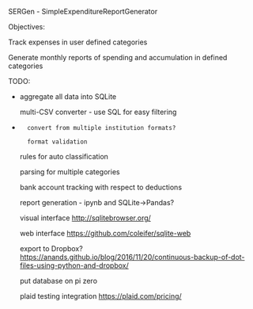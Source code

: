SERGen - SimpleExpenditureReportGenerator

Objectives:

Track expenses in user defined categories

Generate monthly reports of spending and accumulation in defined categories

TODO:

*   aggregate all data into SQLite

    multi-CSV converter - use SQL for easy filtering

*       convert from multiple institution formats?

        format validation

    rules for auto classification

    parsing for multiple categories

    bank account tracking with respect to deductions

    report generation - ipynb and SQLite->Pandas?
    
    visual interface http://sqlitebrowser.org/

    web interface https://github.com/coleifer/sqlite-web

    export to Dropbox?  https://anands.github.io/blog/2016/11/20/continuous-backup-of-dot-files-using-python-and-dropbox/

    put database on pi zero

    plaid testing integration https://plaid.com/pricing/
